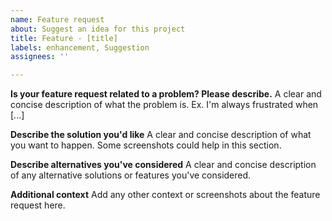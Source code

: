 ```yaml
---
name: Feature request
about: Suggest an idea for this project
title: Feature - [title]
labels: enhancement, Suggestion
assignees: ''

---
```


**Is your feature request related to a problem? Please describe.**
A clear and concise description of what the problem is. Ex. I'm always frustrated when [...]

**Describe the solution you'd like**
A clear and concise description of what you want to happen. Some screenshots could help in this section.

**Describe alternatives you've considered**
A clear and concise description of any alternative solutions or features you've considered.

**Additional context**
Add any other context or screenshots about the feature request here.
